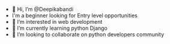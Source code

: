 - 👋 Hi, I’m @Deepikabandi
-    I'm a beginner looking for Entry level opportunities
- 👀 I’m interested in web development
- 🌱 I’m currently learning python Django
- 💞️ I’m looking to collaborate on python developers community


<!---
Deepikabandi/Deepikabandi is a ✨ special ✨ repository because its `README.md` (this file) appears on your GitHub profile.
You can click the Preview link to take a look at your changes.
--->
